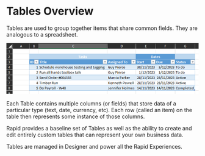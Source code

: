 # Tables Overview

Tables are used to group together items that share common fields. They are analogous to a spreadsheet.

![Tables Overview - Spreadsheet.png](./downloaded_image_1705286102886.png)

Each Table contains multiple columns (or fields) that store data of a particular type (text, date, currency, etc). Each row (called an item) on the table then represents some instance of those columns.

Rapid provides a baseline set of Tables as well as the ability to create and edit entirely custom tables that can represent your own business data.

Tables are managed in Designer and power all the Rapid Experiences.